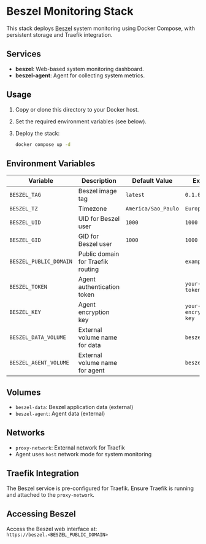 # Beszel Monitoring Stack

This stack deploys [Beszel](https://github.com/henrygd/beszel) system monitoring using Docker Compose, with persistent storage and Traefik integration.

## Services

- **beszel**: Web-based system monitoring dashboard.
- **beszel-agent**: Agent for collecting system metrics.

## Usage

1. Copy or clone this directory to your Docker host.
1. Set the required environment variables (see below).
1. Deploy the stack:

   ```sh
   docker compose up -d
   ```

## Environment Variables

| Variable                | Description                        | Default Value           | Example                |
|-------------------------|------------------------------------|------------------------|------------------------|
| `BESZEL_TAG`            | Beszel image tag                   | `latest`               | `0.1.0`                |
| `BESZEL_TZ`             | Timezone                           | `America/Sao_Paulo`    | `Europe/Berlin`        |
| `BESZEL_UID`            | UID for Beszel user                | `1000`                 | `1000`                 |
| `BESZEL_GID`            | GID for Beszel user                | `1000`                 | `1000`                 |
| `BESZEL_PUBLIC_DOMAIN`  | Public domain for Traefik routing  |                        | `example.com`          |
| `BESZEL_TOKEN`          | Agent authentication token         |                        | `your-secret-token`    |
| `BESZEL_KEY`            | Agent encryption key               |                        | `your-encryption-key`  |
| `BESZEL_DATA_VOLUME`    | External volume name for data      |                        | `beszel_data`          |
| `BESZEL_AGENT_VOLUME`   | External volume name for agent     |                        | `beszel_agent`         |

## Volumes

- `beszel-data`: Beszel application data (external)
- `beszel-agent`: Agent data (external)

## Networks

- `proxy-network`: External network for Traefik
- Agent uses `host` network mode for system monitoring

## Traefik Integration

The Beszel service is pre-configured for Traefik. Ensure Traefik is running and attached to the `proxy-network`.

## Accessing Beszel

Access the Beszel web interface at:  
`https://beszel.<BESZEL_PUBLIC_DOMAIN>`
